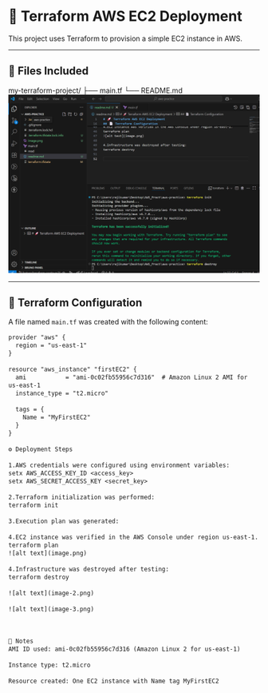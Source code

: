 # 🚀 Terraform AWS EC2 Deployment

This project uses Terraform to provision a simple EC2 instance in AWS.

---

## 📁 Files Included

my-terraform-project/
├── main.tf
└── README.md
![alt text](image-1.png)

---

## 📄 Terraform Configuration

A file named `main.tf` was created with the following content:

```hcl
provider "aws" {
  region = "us-east-1"
}

resource "aws_instance" "firstEC2" {
  ami           = "ami-0c02fb55956c7d316"  # Amazon Linux 2 AMI for us-east-1
  instance_type = "t2.micro"

  tags = {
    Name = "MyFirstEC2"
  }
}

⚙️ Deployment Steps

1.AWS credentials were configured using environment variables:
setx AWS_ACCESS_KEY_ID <access_key>
setx AWS_SECRET_ACCESS_KEY <secret_key>

2.Terraform initialization was performed:
terraform init

3.Execution plan was generated:

4.EC2 instance was verified in the AWS Console under region us-east-1.
terraform plan
![alt text](image.png)

4.Infrastructure was destroyed after testing:
terraform destroy

![alt text](image-2.png)

![alt text](image-3.png)



🧾 Notes
AMI ID used: ami-0c02fb55956c7d316 (Amazon Linux 2 for us-east-1)

Instance type: t2.micro

Resource created: One EC2 instance with Name tag MyFirstEC2
